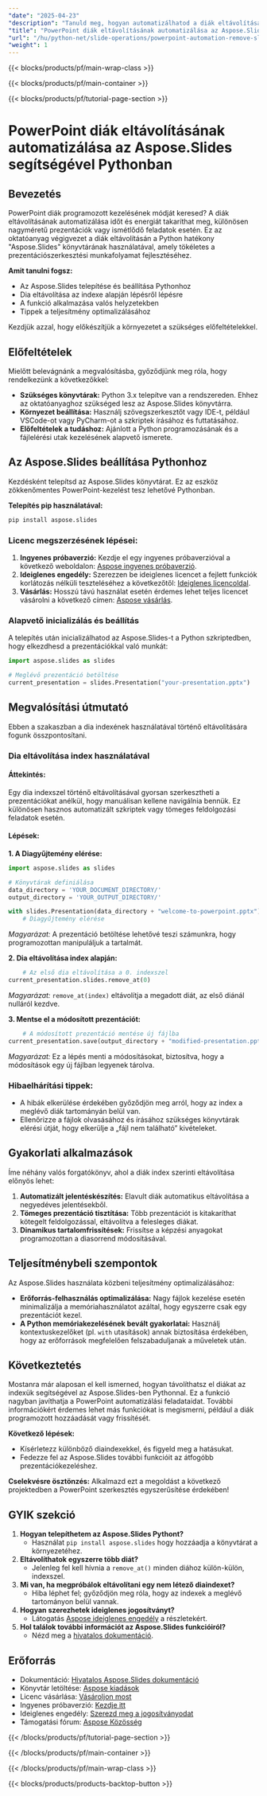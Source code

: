 ```yaml
---
"date": "2025-04-23"
"description": "Tanuld meg, hogyan automatizálhatod a diák eltávolítását PowerPoint-bemutatókban az Aspose.Slides Python könyvtár segítségével. Egyszerűsítsd hatékonyan a szerkesztési folyamatot."
"title": "PowerPoint diák eltávolításának automatizálása az Aspose.Slides segítségével Pythonban – lépésről lépésre útmutató"
"url": "/hu/python-net/slide-operations/powerpoint-automation-remove-slides-aspose-python/"
"weight": 1
---
```


{{< blocks/products/pf/main-wrap-class >}}

{{< blocks/products/pf/main-container >}}

{{< blocks/products/pf/tutorial-page-section >}}
# PowerPoint diák eltávolításának automatizálása az Aspose.Slides segítségével Pythonban

## Bevezetés

PowerPoint diák programozott kezelésének módját keresed? A diák eltávolításának automatizálása időt és energiát takaríthat meg, különösen nagyméretű prezentációk vagy ismétlődő feladatok esetén. Ez az oktatóanyag végigvezet a diák eltávolításán a Python hatékony "Aspose.Slides" könyvtárának használatával, amely tökéletes a prezentációszerkesztési munkafolyamat fejlesztéséhez.

**Amit tanulni fogsz:**
- Az Aspose.Slides telepítése és beállítása Pythonhoz
- Dia eltávolítása az indexe alapján lépésről lépésre
- A funkció alkalmazása valós helyzetekben
- Tippek a teljesítmény optimalizálásához

Kezdjük azzal, hogy előkészítjük a környezetet a szükséges előfeltételekkel.

## Előfeltételek

Mielőtt belevágnánk a megvalósításba, győződjünk meg róla, hogy rendelkezünk a következőkkel:

- **Szükséges könyvtárak:** Python 3.x telepítve van a rendszereden. Ehhez az oktatóanyaghoz szükséged lesz az Aspose.Slides könyvtárra.
- **Környezet beállítása:** Használj szövegszerkesztőt vagy IDE-t, például VSCode-ot vagy PyCharm-ot a szkriptek írásához és futtatásához.
- **Előfeltételek a tudáshoz:** Ajánlott a Python programozásának és a fájlelérési utak kezelésének alapvető ismerete.

## Az Aspose.Slides beállítása Pythonhoz

Kezdésként telepítsd az Aspose.Slides könyvtárat. Ez az eszköz zökkenőmentes PowerPoint-kezelést tesz lehetővé Pythonban.

**Telepítés pip használatával:**
```bash
pip install aspose.slides
```

### Licenc megszerzésének lépései:
1. **Ingyenes próbaverzió:** Kezdje el egy ingyenes próbaverzióval a következő weboldalon: [Aspose ingyenes próbaverzió](https://releases.aspose.com/slides/python-net/).
2. **Ideiglenes engedély:** Szerezzen be ideiglenes licencet a fejlett funkciók korlátozás nélküli teszteléséhez a következőtől: [Ideiglenes licencoldal](https://purchase.aspose.com/temporary-license/).
3. **Vásárlás:** Hosszú távú használat esetén érdemes lehet teljes licencet vásárolni a következő címen: [Aspose vásárlás](https://purchase.aspose.com/buy).

### Alapvető inicializálás és beállítás
A telepítés után inicializálhatod az Aspose.Slides-t a Python szkriptedben, hogy elkezdhesd a prezentációkkal való munkát:
```python
import aspose.slides as slides

# Meglévő prezentáció betöltése
current_presentation = slides.Presentation("your-presentation.pptx")
```

## Megvalósítási útmutató
Ebben a szakaszban a dia indexének használatával történő eltávolítására fogunk összpontosítani.

### Dia eltávolítása index használatával

#### Áttekintés:
Egy dia indexszel történő eltávolításával gyorsan szerkesztheti a prezentációkat anélkül, hogy manuálisan kellene navigálnia bennük. Ez különösen hasznos automatizált szkriptek vagy tömeges feldolgozási feladatok esetén.

#### Lépések:
**1. A Diagyűjtemény elérése:**
```python
import aspose.slides as slides

# Könyvtárak definiálása
data_directory = 'YOUR_DOCUMENT_DIRECTORY/'
output_directory = 'YOUR_OUTPUT_DIRECTORY/'

with slides.Presentation(data_directory + "welcome-to-powerpoint.pptx") as current_presentation:
    # Diagyűjtemény elérése
```
*Magyarázat:* A prezentáció betöltése lehetővé teszi számunkra, hogy programozottan manipuláljuk a tartalmát.

**2. Dia eltávolítása index alapján:**
```python
    # Az első dia eltávolítása a 0. indexszel
current_presentation.slides.remove_at(0)
```
*Magyarázat:* `remove_at(index)` eltávolítja a megadott diát, az első diánál nulláról kezdve.

**3. Mentse el a módosított prezentációt:**
```python
    # A módosított prezentáció mentése új fájlba
current_presentation.save(output_directory + "modified-presentation.pptx", slides.export.SaveFormat.PPTX)
```
*Magyarázat:* Ez a lépés menti a módosításokat, biztosítva, hogy a módosítások egy új fájlban legyenek tárolva.

### Hibaelhárítási tippek:
- A hibák elkerülése érdekében győződjön meg arról, hogy az index a meglévő diák tartományán belül van.
- Ellenőrizze a fájlok olvasásához és írásához szükséges könyvtárak elérési útját, hogy elkerülje a „fájl nem található” kivételeket.

## Gyakorlati alkalmazások
Íme néhány valós forgatókönyv, ahol a diák index szerinti eltávolítása előnyös lehet:

1. **Automatizált jelentéskészítés:** Elavult diák automatikus eltávolítása a negyedéves jelentésekből.
2. **Tömeges prezentáció tisztítása:** Több prezentációt is kitakaríthat kötegelt feldolgozással, eltávolítva a felesleges diákat.
3. **Dinamikus tartalomfrissítések:** Frissítse a képzési anyagokat programozottan a diasorrend módosításával.

## Teljesítménybeli szempontok
Az Aspose.Slides használata közbeni teljesítmény optimalizálásához:
- **Erőforrás-felhasználás optimalizálása:** Nagy fájlok kezelése esetén minimalizálja a memóriahasználatot azáltal, hogy egyszerre csak egy prezentációt kezel.
- **A Python memóriakezelésének bevált gyakorlatai:** Használj kontextuskezelőket (pl. `with` utasítások) annak biztosítása érdekében, hogy az erőforrások megfelelően felszabaduljanak a műveletek után.

## Következtetés
Mostanra már alaposan el kell ismerned, hogyan távolíthatsz el diákat az indexük segítségével az Aspose.Slides-ben Pythonnal. Ez a funkció nagyban javíthatja a PowerPoint automatizálási feladataidat. További információkért érdemes lehet más funkciókat is megismerni, például a diák programozott hozzáadását vagy frissítését.

**Következő lépések:**
- Kísérletezz különböző diaindexekkel, és figyeld meg a hatásukat.
- Fedezze fel az Aspose.Slides további funkcióit az átfogóbb prezentációkezeléshez.

**Cselekvésre ösztönzés:** Alkalmazd ezt a megoldást a következő projektedben a PowerPoint szerkesztés egyszerűsítése érdekében!

## GYIK szekció
1. **Hogyan telepíthetem az Aspose.Slides Pythont?**
   - Használat `pip install aspose.slides` hogy hozzáadja a könyvtárat a környezetéhez.
2. **Eltávolíthatok egyszerre több diát?**
   - Jelenleg fel kell hívnia a `remove_at()` minden diához külön-külön, indexszel.
3. **Mi van, ha megpróbálok eltávolítani egy nem létező diaindexet?**
   - Hiba léphet fel; győződjön meg róla, hogy az indexek a meglévő tartományon belül vannak.
4. **Hogyan szerezhetek ideiglenes jogosítványt?**
   - Látogatás [Aspose ideiglenes engedély](https://purchase.aspose.com/temporary-license/) a részletekért.
5. **Hol találok további információt az Aspose.Slides funkcióiról?**
   - Nézd meg a [hivatalos dokumentáció](https://reference.aspose.com/slides/python-net/).

## Erőforrás
- Dokumentáció: [Hivatalos Aspose.Slides dokumentáció](https://reference.aspose.com/slides/python-net/)
- Könyvtár letöltése: [Aspose kiadások](https://releases.aspose.com/slides/python-net/)
- Licenc vásárlása: [Vásároljon most](https://purchase.aspose.com/buy)
- Ingyenes próbaverzió: [Kezdje itt](https://releases.aspose.com/slides/python-net/)
- Ideiglenes engedély: [Szerezd meg a jogosítványodat](https://purchase.aspose.com/temporary-license/)
- Támogatási fórum: [Aspose Közösség](https://forum.aspose.com/c/slides/11)

{{< /blocks/products/pf/tutorial-page-section >}}

{{< /blocks/products/pf/main-container >}}

{{< /blocks/products/pf/main-wrap-class >}}

{{< blocks/products/products-backtop-button >}}